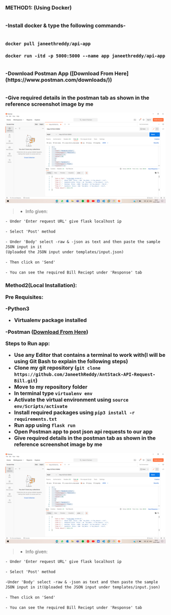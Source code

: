 <h3>
  METHOD1: (Using Docker) <br> <br>
  
  -Install docker & type the following commands- <br> <br>
  
    docker pull janeethreddy/api-app 
  
    docker run -itd -p 5000:5000 --name app janeethreddy/api-app 
  
  <br>
  -Download Postman App ([Download From Here](https://www.postman.com/downloads/))  <br><br>
  
  -Give required details in the postman tab as shown in the reference screenshot image by me <br> </h3>
  
  ![Reference Screenshot](https://github.com/JaneethReddy/AntStack-API-Request-Bill/blob/2afbc32515613be47d71b50500c27dc9ad3415eb/Screenshot%20(186).png)  <br>
  
  
  >- Info given: <br>
  >
    - Under 'Enter request URL' give flask localhost ip 
    
    - Select 'Post' method 
    
    - Under 'Body' select -raw & -json as text and then paste the sample JSON input in it
    (Uploaded the JSON input under templates/input.json)
    
    - Then click on 'Send' 
    
    - You can see the required Bill Reciept under 'Response' tab 
  
 <h3>Method2(Local Installation):
  
  
  Pre Requisites: <br>

  -Python3 <br>
  - Virtualenv package installed <br>
  
  -Postman ([Download From Here](https://www.postman.com/downloads/))  <br>
  
 
 Steps to Run app: <br>
  - Use any Editor that contains a terminal to work with(I will be using Git Bash to explain the following steps) <br>
  - Clone my git repository (`git clone https://github.com/JaneethReddy/AntStack-API-Request-Bill.git`) <br>
  - Move to my repository folder <br>
  - In terminal type `virtualenv env` <br>
  - Activate the virtual environment using `source env/Scripts/activate` <br>
  - Install required packages using `pip3 install -r requirements.txt` <br>
  - Run app using `flask run` <br>
  - Open Postman app to post json api requests to our app <br>
  - Give required details in the postman tab as shown in the reference screenshot image by me <br> </h3> 
  
  ![Reference Screenshot](https://github.com/JaneethReddy/AntStack-API-Request-Bill/blob/2afbc32515613be47d71b50500c27dc9ad3415eb/Screenshot%20(186).png)  <br>
  
  
  >- Info given: <br>
  >
    - Under 'Enter request URL' give flask localhost ip 
    
    - Select 'Post' method 
    
    -Under 'Body' select -raw & -json as text and then paste the sample JSON input in it(Uploaded the JSON input under templates/input.json)
    
    - Then click on 'Send' 
    
    - You can see the required Bill Reciept under 'Response' tab 
  
